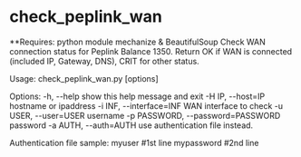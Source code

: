 check_peplink_wan
=================
**Requires: python module mechanize & BeautifulSoup
Check WAN connection status for Peplink Balance 1350. Return OK if WAN is connected (included IP, Gateway, DNS), CRIT for other status.

Usage: check_peplink_wan.py [options]

Options:
-h, --help show this help message and exit
-H IP, --host=IP hostname or ipaddress
-i INF, --interface=INF
WAN interface to check
-u USER, --user=USER username
-p PASSWORD, --password=PASSWORD
password
-a AUTH, --auth=AUTH use authentication file instead.

Authentication file sample:
myuser #1st line
mypassword #2nd line
